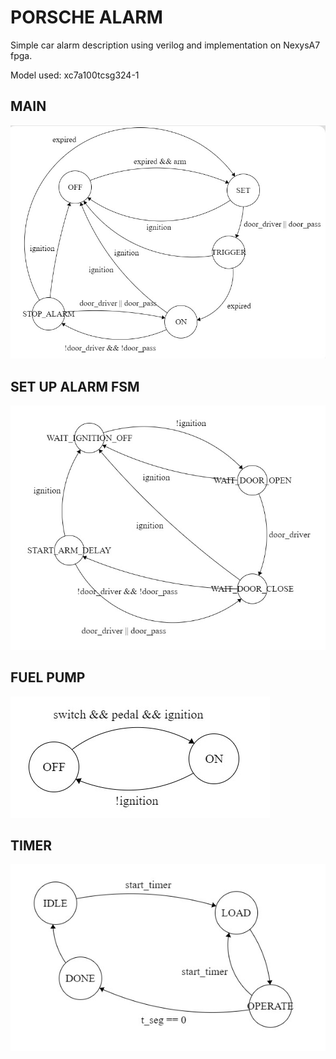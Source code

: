 # PORSCHE ALARM

  Simple car alarm description using verilog and implementation on NexysA7 fpga.
  
  Model used: xc7a100tcsg324-1

## MAIN
![](img/main-fsm.jpg)

## SET UP ALARM FSM
![](img/arm-fsm.jpg)

## FUEL PUMP 
![](img/pump-fsm.jpg)

## TIMER
![](img/timer-fsm.jpg)
